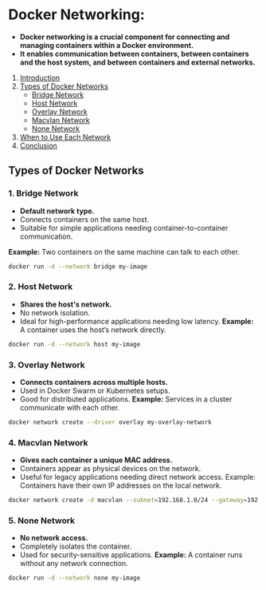 # Docker Networking: 

- **Docker networking is a crucial component for connecting and managing containers within a Docker environment.**
- **It enables communication between containers, between containers and the host system, and between containers and external networks.**


1. [Introduction](#introduction)
2. [Types of Docker Networks](#key-types-of-docker-networks)
    - [Bridge Network](#1-bridge-network)
    - [Host Network](#2-host-network)
    - [Overlay Network](#3-overlay-network)
    - [Macvlan Network](#4-macvlan-network)
    - [None Network](#5-none-network)
3. [When to Use Each Network](#when-to-use-each-network)
4. [Conclusion](#conclusion)





## Types of Docker Networks

### 1. Bridge Network

- **Default network type.**
- Connects containers on the same host.
- Suitable for simple applications needing container-to-container communication.

**Example:** Two containers on the same machine can talk to each other.
```sh
docker run -d --network bridge my-image
```

### 2. Host Network
- **Shares the host's network.**
- No network isolation.
- Ideal for high-performance applications needing low latency.
**Example:** A container uses the host’s network directly.
```sh
docker run -d --network host my-image
```
### 3. Overlay Network
- **Connects containers across multiple hosts.**
- Used in Docker Swarm or Kubernetes setups.
- Good for distributed applications.
**Example:** Services in a cluster communicate with each other.
```sh
docker network create --driver overlay my-overlay-network
```
### 4. Macvlan Network
- **Gives each container a unique MAC address.**
- Containers appear as physical devices on the network.
- Useful for legacy applications needing direct network access.
Example: Containers have their own IP addresses on the local network.
```sh
docker network create -d macvlan --subnet=192.168.1.0/24 --gateway=192.168.1.1 -o parent=eth0 my-macvlan-network
```

### 5. None Network
- **No network access.**
- Completely isolates the container.
- Used for security-sensitive applications.
**Example:** A container runs without any network connection.
```sh
docker run -d --network none my-image
```


